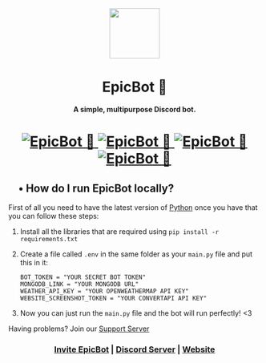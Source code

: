 <h2 align="center">
  <img src="https://cdn.discordapp.com/attachments/749996055369875459/808166922415636550/logo.png" height='100px' width='100px'>
</h2>

<h1 align="center">EpicBot 🏅</h1>
<h4 align="center">A simple, multipurpose Discord bot.</h4>

<h1 align="center">
  <a href="https://top.gg/bot/751100444188737617">
      <img src="https://top.gg/api/widget/status/751100444188737617.svg" alt="EpicBot 🏅" />
  </a>
  <a href="https://top.gg/bot/751100444188737617">
      <img src="https://top.gg/api/widget/servers/751100444188737617.svg" alt="EpicBot 🏅" />
  </a>
  <a href="https://top.gg/bot/751100444188737617">
      <img src="https://top.gg/api/widget/upvotes/751100444188737617.svg" alt="EpicBot 🏅" />
  </a>
  <a href="https://top.gg/bot/751100444188737617">
      <img src="https://top.gg/api/widget/owner/751100444188737617.svg" alt="EpicBot 🏅" />
  </a>
</h1>

<h2><img src="https://cdn.discordapp.com/emojis/716227047982104626.gif?v=1" height="15px"> • How do I run EpicBot locally?</h2>

<p>First of all you need to have the latest version of <a href="https://www.python.org/downloads/">Python</a> once you have that you can follow these steps:</p>

1.  Install all the libraries that are required using `pip install -r requirements.txt`

2.  Create a file called `.env` in the same folder as your `main.py` file and put this in it:  

    ```
    BOT_TOKEN = "YOUR SECRET BOT TOKEN"
    MONGODB_LINK = "YOUR MONGODB URL"  
    WEATHER_API_KEY = "YOUR OPENWEATHERMAP API KEY"  
    WEBSITE_SCREENSHOT_TOKEN = "YOUR CONVERTAPI API KEY"
    ```

3.  Now you can just run the `main.py` file and the bot will run perfectly! <3

<p>Having problems? Join our <a href="https://discord.gg/Zj7h8Fp">Support Server</a></p>

<h3 align="center"><a href="https://discord.com/oauth2/authorize?client_id=751100444188737617&scope=bot&permissions=2146958847">Invite EpicBot</a> | <a href="https://discord.gg/Zj7h8Fp">Discord Server</a> | <a href="https://epic-bot.com">Website</a></h3>